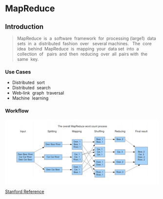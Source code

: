 # MapReduce

## Introduction

> MapReduce  is  a  software  framework  for  processing \(large1\)  data sets  in  a  distributed  fashion  over   several machines.    The  core  idea  behind  MapReduce  is  mapping  your  data set  into  a  collection  of   pairs  and  then  reducing  over  all  pairs with  the  same  key.

### Use Cases

*  Distributed   sort 
* Distributed   search 
*  Web‐link   graph   traversal 
*  Machine   learning

### Workflow

![](../.gitbook/assets/screen-shot-2018-12-29-at-10.16.14-pm.png)

[Stanford Reference](https://hci.stanford.edu/courses/cs448g/a2/files/map_reduce_tutorial.pdf)

